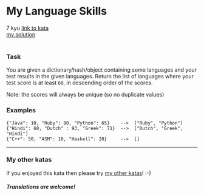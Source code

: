 # My Language Skills
7 kyu
[link to kata](https://www.codewars.com/kata/5b16490986b6d336c900007d/train/javascript)
<br/>
[my solution]('./kata.js')
<br/>
<br/>
<h3 id="task">Task</h3>
<p>You are given a dictionary/hash/object containing some languages and your test results in the given languages. Return the list of languages where your test score is at least <code>60</code>, in descending order of the scores.</p>
<p>Note: the scores will always be unique (so no duplicate values)</p>
<h3 id="examples">Examples</h3>
<pre style="display: none;"><code class="language-ruby">{<span class="cm-string">"Java"</span> <span class="cm-operator">=&gt;</span> <span class="cm-number">10</span>, <span class="cm-string">"Ruby"</span> <span class="cm-operator">=&gt;</span> <span class="cm-number">80</span>, <span class="cm-string">"Python"</span> <span class="cm-operator">=&gt;</span> <span class="cm-number">65</span>}   <span class="cm-operator">--&gt;</span>  [<span class="cm-string">"Ruby"</span>, <span class="cm-string">"Python"</span>]
{<span class="cm-string">"Hindi"</span> <span class="cm-operator">=&gt;</span> <span class="cm-number">60</span>, <span class="cm-string">"Dutch"</span> <span class="cm-operator">=&gt;</span> <span class="cm-number">93</span>, <span class="cm-string">"Greek"</span> <span class="cm-operator">=&gt;</span> <span class="cm-number">71</span>}  <span class="cm-operator">--&gt;</span>  [<span class="cm-string">"Dutch"</span>, <span class="cm-string">"Greek"</span>, <span class="cm-string">"Hindi"</span>]
{<span class="cm-string">"C++"</span> <span class="cm-operator">=&gt;</span> <span class="cm-number">50</span>, <span class="cm-string">"ASM"</span> <span class="cm-operator">=&gt;</span> <span class="cm-number">10</span>, <span class="cm-string">"Haskell"</span> <span class="cm-operator">=&gt;</span> <span class="cm-number">20</span>}    <span class="cm-operator">--&gt;</span>  []
</code></pre>
<pre style="display: none;"><code class="language-python">{<span class="cm-string">"Java"</span>: <span class="cm-number">10</span>, <span class="cm-string">"Ruby"</span>: <span class="cm-number">80</span>, <span class="cm-string">"Python"</span>: <span class="cm-number">65</span>}    <span class="cm-operator">-</span><span class="cm-operator">-</span><span class="cm-operator">&gt;</span>  [<span class="cm-string">"Ruby"</span>, <span class="cm-string">"Python"</span>]
{<span class="cm-string">"Hindi"</span>: <span class="cm-number">60</span>, <span class="cm-string">"Dutch"</span> : <span class="cm-number">93</span>, <span class="cm-string">"Greek"</span>: <span class="cm-number">71</span>}  <span class="cm-operator">-</span><span class="cm-operator">-</span><span class="cm-operator">&gt;</span>  [<span class="cm-string">"Dutch"</span>, <span class="cm-string">"Greek"</span>, <span class="cm-string">"Hindi"</span>]
{<span class="cm-string">"C++"</span>: <span class="cm-number">50</span>, <span class="cm-string">"ASM"</span>: <span class="cm-number">10</span>, <span class="cm-string">"Haskell"</span>: <span class="cm-number">20</span>}     <span class="cm-operator">-</span><span class="cm-operator">-</span><span class="cm-operator">&gt;</span>  []
</code></pre>
<pre><code class="language-javascript">{<span class="cm-string">"Java"</span>: <span class="cm-number">10</span>, <span class="cm-string">"Ruby"</span>: <span class="cm-number">80</span>, <span class="cm-string">"Python"</span>: <span class="cm-number">65</span>}    <span class="cm-operator">--&gt;</span>  [<span class="cm-string">"Ruby"</span>, <span class="cm-string">"Python"</span>]
{<span class="cm-string">"Hindi"</span>: <span class="cm-number">60</span>, <span class="cm-string">"Dutch"</span> : <span class="cm-number">93</span>, <span class="cm-string">"Greek"</span>: <span class="cm-number">71</span>}  <span class="cm-operator">--&gt;</span>  [<span class="cm-string">"Dutch"</span>, <span class="cm-string">"Greek"</span>, <span class="cm-string">"Hindi"</span>]
{<span class="cm-string">"C++"</span>: <span class="cm-number">50</span>, <span class="cm-string">"ASM"</span>: <span class="cm-number">10</span>, <span class="cm-string">"Haskell"</span>: <span class="cm-number">20</span>}     <span class="cm-operator">--&gt;</span>  []
</code></pre>
<pre style="display: none;"><code class="language-haskell">[ (<span class="cm-string">"Java"</span>, <span class="cm-number">10</span>), (<span class="cm-string">"Ruby"</span>, <span class="cm-number">80</span>), (<span class="cm-string">"Python"</span>, <span class="cm-number">65</span>) ]     <span class="cm-variable">--&gt;</span>  [<span class="cm-string">"Ruby"</span>, <span class="cm-string">"Python"</span>]
[ (<span class="cm-string">"Hindi"</span>, <span class="cm-number">60</span>), (<span class="cm-string">"Dutch"</span>, <span class="cm-number">93</span>), (<span class="cm-string">"Greek"</span>, <span class="cm-number">71</span>) ]    <span class="cm-variable">--&gt;</span>  [<span class="cm-string">"Dutch"</span>, <span class="cm-string">"Greek"</span>, <span class="cm-string">"Hindi"</span>]
[ (<span class="cm-string">"C++"</span>, <span class="cm-number">50</span>), (<span class="cm-string">"ASM"</span>, <span class="cm-number">10</span>), (<span class="cm-string">"Haskell"</span>, <span class="cm-number">20</span>) ]      <span class="cm-variable">--&gt;</span>  []
</code></pre>
<pre style="display: none;"><code class="language-csharp"><span class="cm-keyword">new</span> <span class="cm-variable">Dictionary</span><span class="cm-operator">&lt;</span><span class="cm-type">string</span>, <span class="cm-type">int</span><span class="cm-operator">&gt;</span> {{<span class="cm-string">"Java"</span>, <span class="cm-number">10</span>}, {<span class="cm-string">"Ruby"</span>, <span class="cm-number">80</span>}, {<span class="cm-string">"Python"</span>, <span class="cm-number">65</span>}}   <span class="cm-operator">--&gt;</span> {<span class="cm-string">"Ruby"</span>, <span class="cm-string">"Python"</span>}
<span class="cm-keyword">new</span> <span class="cm-variable">Dictionary</span><span class="cm-operator">&lt;</span><span class="cm-type">string</span>, <span class="cm-type">int</span><span class="cm-operator">&gt;</span> {{<span class="cm-string">"Hindi"</span>, <span class="cm-number">60</span>}, {<span class="cm-string">"Greek"</span>, <span class="cm-number">71</span>}, {<span class="cm-string">"Dutch"</span>, <span class="cm-number">93</span>}}  <span class="cm-operator">--&gt;</span> {<span class="cm-string">"Dutch"</span>, <span class="cm-string">"Greek"</span>, <span class="cm-string">"Hindi"</span>}
<span class="cm-keyword">new</span> <span class="cm-variable">Dictionary</span><span class="cm-operator">&lt;</span><span class="cm-type">string</span>, <span class="cm-type">int</span><span class="cm-operator">&gt;</span> {{<span class="cm-string">"C++"</span>, <span class="cm-number">50</span>}, {<span class="cm-string">"ASM"</span>, <span class="cm-number">10</span>}, {<span class="cm-string">"Haskell"</span>, <span class="cm-number">20</span>}}    <span class="cm-operator">--&gt;</span> {}
</code></pre>
<pre style="display: none;"><code class="language-powershell"><span class="cm-punctuation">@{</span><span class="cm-string">"Java"</span> <span class="cm-operator">=</span> <span class="cm-number">10</span><span class="cm-punctuation">;</span> <span class="cm-string">"Ruby"</span> <span class="cm-operator">=</span> <span class="cm-number">80</span><span class="cm-punctuation">;</span> <span class="cm-string">"Python"</span> <span class="cm-operator">=</span> <span class="cm-number">65</span><span class="cm-punctuation">}</span>  <span class="cm-operator">--</span><span class="cm-operator">&gt;</span> <span class="cm-punctuation">@(</span><span class="cm-string">"Ruby"</span><span class="cm-punctuation">,</span> <span class="cm-string">"Python"</span><span class="cm-punctuation">)</span>
<span class="cm-punctuation">@{</span><span class="cm-string">"Hindi"</span><span class="cm-operator">=</span> <span class="cm-number">60</span><span class="cm-punctuation">;</span> <span class="cm-string">"Greek"</span><span class="cm-operator">=</span> <span class="cm-number">71</span><span class="cm-punctuation">;</span> <span class="cm-string">"Dutch"</span><span class="cm-operator">=</span> <span class="cm-number">93</span><span class="cm-punctuation">}</span>    <span class="cm-operator">--</span><span class="cm-operator">&gt;</span> <span class="cm-punctuation">@(</span><span class="cm-string">"Dutch"</span><span class="cm-punctuation">,</span> <span class="cm-string">"Greek"</span><span class="cm-punctuation">,</span> <span class="cm-string">"Hindi"</span><span class="cm-punctuation">)</span>
<span class="cm-punctuation">@{</span><span class="cm-string">"C++"</span><span class="cm-operator">=</span> <span class="cm-number">50</span><span class="cm-punctuation">;</span> <span class="cm-string">"ASM"</span><span class="cm-operator">=</span> <span class="cm-number">10</span><span class="cm-punctuation">;</span> <span class="cm-string">"Haskell"</span><span class="cm-operator">=</span> <span class="cm-number">20</span><span class="cm-punctuation">}</span>      <span class="cm-operator">--</span><span class="cm-operator">&gt;</span> <span class="cm-punctuation">@(</span><span class="cm-punctuation">)</span>
</code></pre>
<pre style="display: none;"><code class="language-rust">[ (<span class="cm-string">"</span><span class="cm-string">Java</span><span class="cm-string">"</span>, <span class="cm-number">10</span>), (<span class="cm-string">"</span><span class="cm-string">Ruby</span><span class="cm-string">"</span>, <span class="cm-number">80</span>), (<span class="cm-string">"</span><span class="cm-string">Python</span><span class="cm-string">"</span>, <span class="cm-number">65</span>) ]     <span class="cm-operator">--&gt;</span>  [<span class="cm-string">"</span><span class="cm-string">Ruby</span><span class="cm-string">"</span>, <span class="cm-string">"</span><span class="cm-string">Python</span><span class="cm-string">"</span>]
[ (<span class="cm-string">"</span><span class="cm-string">Hindi</span><span class="cm-string">"</span>, <span class="cm-number">60</span>), (<span class="cm-string">"</span><span class="cm-string">Dutch</span><span class="cm-string">"</span>, <span class="cm-number">93</span>), (<span class="cm-string">"</span><span class="cm-string">Greek</span><span class="cm-string">"</span>, <span class="cm-number">71</span>) ]    <span class="cm-operator">--&gt;</span>  [<span class="cm-string">"</span><span class="cm-string">Dutch</span><span class="cm-string">"</span>, <span class="cm-string">"</span><span class="cm-string">Greek</span><span class="cm-string">"</span>, <span class="cm-string">"</span><span class="cm-string">Hindi</span><span class="cm-string">"</span>]
[ (<span class="cm-string">"</span><span class="cm-string">C++</span><span class="cm-string">"</span>, <span class="cm-number">50</span>), (<span class="cm-string">"</span><span class="cm-string">ASM</span><span class="cm-string">"</span>, <span class="cm-number">10</span>), (<span class="cm-string">"</span><span class="cm-string">Haskell</span><span class="cm-string">"</span>, <span class="cm-number">20</span>) ]      <span class="cm-operator">--&gt;</span>  []
</code></pre>
<pre style="display: none;"><code class="language-scala"><span class="cm-type">Map</span>(<span class="cm-string">"Java"</span> <span class="cm-operator">-&gt;</span> <span class="cm-number">10</span>, <span class="cm-string">"Ruby"</span> <span class="cm-operator">-&gt;</span> <span class="cm-number">80</span>, <span class="cm-string">"Python"</span> <span class="cm-operator">-&gt;</span> <span class="cm-number">65</span>)   <span class="cm-operator">--&gt;</span>  <span class="cm-type">Seq</span>(<span class="cm-string">"Ruby"</span>, <span class="cm-string">"Python"</span>)
<span class="cm-type">Map</span>(<span class="cm-string">"Hindi"</span> <span class="cm-operator">-&gt;</span> <span class="cm-number">60</span>, <span class="cm-string">"Dutch"</span> <span class="cm-operator">-&gt;</span> <span class="cm-number">93</span>, <span class="cm-string">"Greek"</span> <span class="cm-operator">-&gt;</span> <span class="cm-number">71</span>)  <span class="cm-operator">--&gt;</span>  <span class="cm-type">Seq</span>(<span class="cm-string">"Dutch"</span>, <span class="cm-string">"Greek"</span>, <span class="cm-string">"Hindi"</span>)
<span class="cm-type">Map</span>(<span class="cm-string">"C++"</span> <span class="cm-operator">-&gt;</span> <span class="cm-number">50</span>, <span class="cm-string">"ASM"</span> <span class="cm-operator">-&gt;</span> <span class="cm-number">10</span>, <span class="cm-string">"Haskell"</span> <span class="cm-operator">-&gt;</span> <span class="cm-number">20</span>)    <span class="cm-operator">--&gt;</span>  <span class="cm-type">Seq</span>()
</code></pre>
<hr>
<h3 id="my-other-katas">My other katas</h3>
<p>If you enjoyed this kata then please try <a href="https://www.codewars.com/users/anter69/authored" data-turbolinks="false" target="_blank">my other katas</a>! :-)</p>
<h4 id="translations-are-welcome"><em>Translations are welcome!</em></h4>
